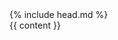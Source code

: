 <!DOCTYPE html>
<html>
  {% include head.md %}
  <body>
    <div class="page-content">
      <div class="wrapper">
        {{ content }}
      </div>
    </div>
  </body>
</html>

